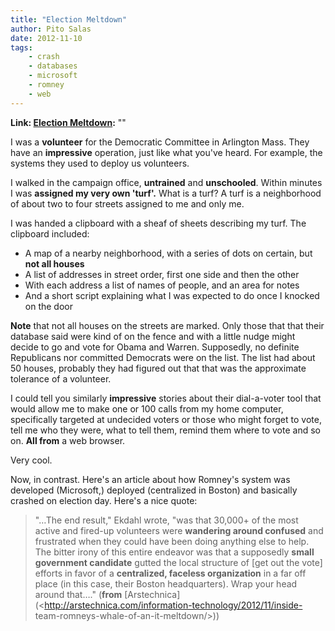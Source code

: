 ```yaml
---
title: "Election Meltdown"
author: Pito Salas
date: 2012-11-10
tags:
    - crash
    - databases
    - microsoft
    - romney
    - web
---
```


**Link: [Election Meltdown](None):** ""

I was a **volunteer** for the Democratic Committee in Arlington Mass. They
have an **impressive** operation, just like what you've heard. For example,
the systems they used to deploy us volunteers.

I walked in the campaign office, **untrained** and **unschooled**. Within
minutes I was **assigned my very own 'turf'.** What is a turf? A turf is a
neighborhood of about two to four streets assigned to me and only me.

I was handed a clipboard with a sheaf of sheets describing my turf. The
clipboard included:

  * A map of a nearby neighborhood, with a series of dots on certain, but **not all houses**
  * A list of addresses in street order, first one side and then the other
  * With each address a list of names of people, and an area for notes
  * And a short script explaining what I was expected to do once I knocked on the door

**Note** that not all houses on the streets are marked. Only those that that
their database said were kind of on the fence and with a little nudge might
decide to go and vote for Obama and Warren. Supposedly, no definite
Republicans nor committed Democrats were on the list. The list had about 50
houses, probably they had figured out that that was the approximate tolerance
of a volunteer.

I could tell you similarly **impressive** stories about their dial-a-voter
tool that would allow me to make one or 100 calls from my home computer,
specifically targeted at undecided voters or those who might forget to vote,
tell me who they were, what to tell them, remind them where to vote and so on.
**All from** a web browser.

Very cool.

Now, in contrast. Here's an article about how Romney's system was developed
(Microsoft,) deployed (centralized in Boston) and basically crashed on
election day. Here's a nice quote:

> "…The end result," Ekdahl wrote, "was that 30,000+ of the most active and
> fired-up volunteers were **wandering around confused** and frustrated when
> they could have been doing anything else to help. The bitter irony of this
> entire endeavor was that a supposedly **small government candidate** gutted
> the local structure of [get out the vote] efforts in favor of a
> **centralized, faceless organization** in a far off place (in this case,
> their Boston headquarters). Wrap your head around that…." (**from**
> [Arstechnica](<http://arstechnica.com/information-technology/2012/11/inside-
> team-romneys-whale-of-an-it-meltdown/>))


